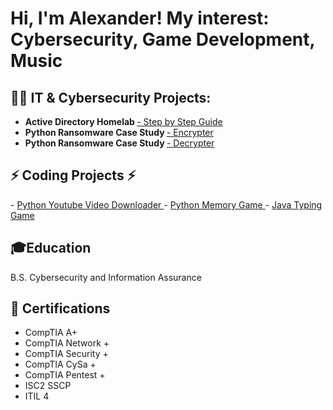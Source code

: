 <h1>Hi, I'm Alexander! My interest: Cybersecurity, Game Development, Music </h1>

<h2>👨‍💻 IT & Cybersecurity Projects:</h2>

- <b>Active Directory Homelab </b> <a href="https://medium.com/@alexanderrmckain/how-to-setup-a-microsoft-server-active-directory-homelab-step-by-step-guide-f75e1b855235/">- Step by Step Guide</a>
- <b> Python Ransomware Case Study </b> <a href="https://github.com/AlexanderMckain/Python-Ransomware-Encrypter/">- Encrypter </a>
-  <b> Python Ransomware Case Study </b> <a href="https://github.com/AlexanderMckain/Python-Ransomware-Decrypter/">- Decrypter </a>

<h2>⚡ Coding Projects ⚡</h2>
- <a href= "https://github.com/AlexanderMckain/Youtube-Downloader"> Python Youtube Video Downloader </a>
- <a href= "https://github.com/AlexanderMckain/Python-Memory-Game"> Python Memory Game </a>
- <a href= "https://github.com/AlexanderMckain/Java-Typing-Game"> Java Typing Game </a>

<h2>🎓Education</h2>
B.S. Cybersecurity and Information Assurance 

<h2>📃 Certifications </h2>

- CompTIA A+
- CompTIA Network +
- CompTIA Security +
- CompTIA CySa +
- CompTIA Pentest +
- ISC2 SSCP
- ITIL 4
<!--
**AlexanderMckain/AlexanderMckain** is a ✨ _special_ ✨ repository because its `README.md` (this file) appears on your GitHub profile.

Here are some ideas to get you started:

- 🔭 I’m currently working on ...
- 🌱 I’m currently learning ...
- 👯 I’m looking to collaborate on ...
- 🤔 I’m looking for help with ...
- 💬 Ask me about ...
- 📫 How to reach me: ...
- 😄 Pronouns: ...
- ⚡ Fun fact: ...
-->
